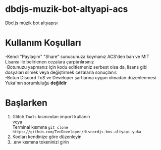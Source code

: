 # dbdjs-muzik-bot-altyapi-acs
Dbd.js müzik bot altyapısı

# Kullanım Koşulları
-Kendi "Paylaşım" "Share" sunucunuza koymanız ACS'den ban ve MIT Lisansı ile belirlenen cezalara çarptırılırsınız <br />
-Botunuzu yapmanız için kodu editlemeniz serbest olsa da, lisans gibi dosyaları silmek veya değiştirmek cezalarla sonuçlanır. <br />
-Botun Discord ToS ve Developer şartlarına uygun olmadan düzenlenmesi Yuka'nın sorumluluğu **değildir** <br />

# Başlarken
1. Glitch `Tools` kısmından import kullanın <br />
veya <br />
Terminal kısmına ```git clone https://github.com/TecDeveloper/discordjs-bos-altyapi-yuka``` <br />
2. Kodları kendinize göre düzenleyin <br />
3. .env kısmına tokeninizi girin <br />

